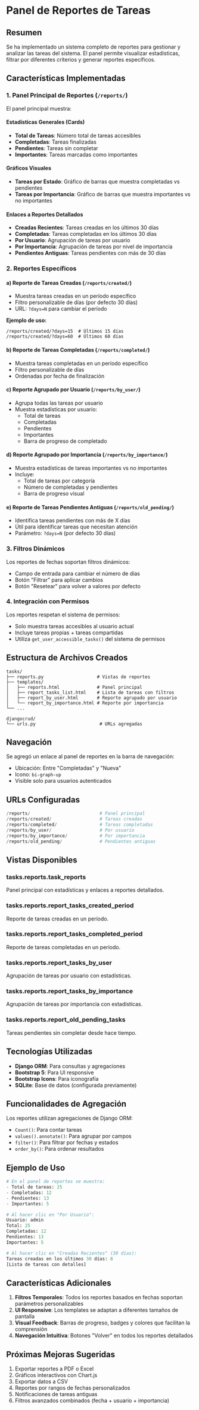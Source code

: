 # Panel de Reportes de Tareas

## Resumen

Se ha implementado un sistema completo de reportes para gestionar y analizar las tareas del sistema. El panel permite visualizar estadísticas, filtrar por diferentes criterios y generar reportes específicos.

## Características Implementadas

### 1. Panel Principal de Reportes (`/reports/`)

El panel principal muestra:

#### Estadísticas Generales (Cards)
- **Total de Tareas**: Número total de tareas accesibles
- **Completadas**: Tareas finalizadas
- **Pendientes**: Tareas sin completar
- **Importantes**: Tareas marcadas como importantes

#### Gráficos Visuales
- **Tareas por Estado**: Gráfico de barras que muestra completadas vs pendientes
- **Tareas por Importancia**: Gráfico de barras que muestra importantes vs no importantes

#### Enlaces a Reportes Detallados
- **Creadas Recientes**: Tareas creadas en los últimos 30 días
- **Completadas**: Tareas completadas en los últimos 30 días
- **Por Usuario**: Agrupación de tareas por usuario
- **Por Importancia**: Agrupación de tareas por nivel de importancia
- **Pendientes Antiguas**: Tareas pendientes con más de 30 días

### 2. Reportes Específicos

#### a) Reporte de Tareas Creadas (`/reports/created/`)
- Muestra tareas creadas en un período específico
- Filtro personalizable de días (por defecto 30 días)
- URL: `?days=N` para cambiar el período

**Ejemplo de uso:**
```
/reports/created/?days=15  # Últimos 15 días
/reports/created/?days=60  # Últimos 60 días
```

#### b) Reporte de Tareas Completadas (`/reports/completed/`)
- Muestra tareas completadas en un período específico
- Filtro personalizable de días
- Ordenadas por fecha de finalización

#### c) Reporte Agrupado por Usuario (`/reports/by_user/`)
- Agrupa todas las tareas por usuario
- Muestra estadísticas por usuario:
  - Total de tareas
  - Completadas
  - Pendientes
  - Importantes
  - Barra de progreso de completado

#### d) Reporte Agrupado por Importancia (`/reports/by_importance/`)
- Muestra estadísticas de tareas importantes vs no importantes
- Incluye:
  - Total de tareas por categoría
  - Número de completadas y pendientes
  - Barra de progreso visual

#### e) Reporte de Tareas Pendientes Antiguas (`/reports/old_pending/`)
- Identifica tareas pendientes con más de X días
- Útil para identificar tareas que necesitan atención
- Parámetro: `?days=N` (por defecto 30 días)

### 3. Filtros Dinámicos

Los reportes de fechas soportan filtros dinámicos:
- Campo de entrada para cambiar el número de días
- Botón "Filtrar" para aplicar cambios
- Botón "Resetear" para volver a valores por defecto

### 4. Integración con Permisos

Los reportes respetan el sistema de permisos:
- Solo muestra tareas accesibles al usuario actual
- Incluye tareas propias + tareas compartidas
- Utiliza `get_user_accessible_tasks()` del sistema de permisos

## Estructura de Archivos Creados

```
tasks/
├── reports.py                    # Vistas de reportes
├── templates/
│   ├── reports.html              # Panel principal
│   ├── report_tasks_list.html    # Lista de tareas con filtros
│   ├── report_by_user.html       # Reporte agrupado por usuario
│   └── report_by_importance.html # Reporte por importancia
└── ...

djangocrud/
└── urls.py                        # URLs agregadas
```

## Navegación

Se agregó un enlace al panel de reportes en la barra de navegación:
- Ubicación: Entre "Completadas" y "Nueva"
- Icono: `bi-graph-up`
- Visible solo para usuarios autenticados

## URLs Configuradas

```python
/reports/                          # Panel principal
/reports/created/                  # Tareas creadas
/reports/completed/                # Tareas completadas
/reports/by_user/                  # Por usuario
/reports/by_importance/            # Por importancia
/reports/old_pending/              # Pendientes antiguas
```

## Vistas Disponibles

### tasks.reports.task_reports
Panel principal con estadísticas y enlaces a reportes detallados.

### tasks.reports.report_tasks_created_period
Reporte de tareas creadas en un período.

### tasks.reports.report_tasks_completed_period
Reporte de tareas completadas en un período.

### tasks.reports.report_tasks_by_user
Agrupación de tareas por usuario con estadísticas.

### tasks.reports.report_tasks_by_importance
Agrupación de tareas por importancia con estadísticas.

### tasks.reports.report_old_pending_tasks
Tareas pendientes sin completar desde hace tiempo.

## Tecnologías Utilizadas

- **Django ORM**: Para consultas y agregaciones
- **Bootstrap 5**: Para UI responsive
- **Bootstrap Icons**: Para iconografía
- **SQLite**: Base de datos (configurada previamente)

## Funcionalidades de Agregación

Los reportes utilizan agregaciones de Django ORM:
- `Count()`: Para contar tareas
- `values().annotate()`: Para agrupar por campos
- `filter()`: Para filtrar por fechas y estados
- `order_by()`: Para ordenar resultados

## Ejemplo de Uso

```python
# En el panel de reportes se muestra:
- Total de tareas: 25
- Completadas: 12
- Pendientes: 13
- Importantes: 5

# Al hacer clic en "Por Usuario":
Usuario: admin
Total: 25
Completadas: 12
Pendientes: 13
Importantes: 5

# Al hacer clic en "Creadas Recientes" (30 días):
Tareas creadas en los últimos 30 días: 8
[Lista de tareas con detalles]
```

## Características Adicionales

1. **Filtros Temporales**: Todos los reportes basados en fechas soportan parámetros personalizables
2. **UI Responsive**: Los templates se adaptan a diferentes tamaños de pantalla
3. **Visual Feedback**: Barras de progreso, badges y colores que facilitan la comprensión
4. **Navegación Intuitiva**: Botones "Volver" en todos los reportes detallados

## Próximas Mejoras Sugeridas

1. Exportar reportes a PDF o Excel
2. Gráficos interactivos con Chart.js
3. Exportar datos a CSV
4. Reportes por rangos de fechas personalizados
5. Notificaciones de tareas antiguas
6. Filtros avanzados combinados (fecha + usuario + importancia)

